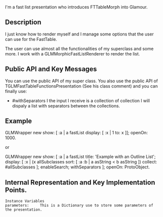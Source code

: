 I'm a fast list presentation who introduces FTTableMorph into Glamour. Description -------------------I just know how to render myself and I manage some options that the user can use for the FastTable.The user can use almost all the functionalities of my superclass and some more. I work with a GLMMorphicFastListRenderer to render the list.  Public API and Key Messages-------------------You can use the public API of my super class. You also use the public API of TGLMFastTableFunctionsPresentation (See his class comment) and you can finally use:- #withSeparators 		I the input I receive is a collection of collection I will dispaly a list with separators between the collections.Example-------------------GLMWrapper new 	show: [ :a | 		a fastList			display: [ :x | 1 to: x ]];	openOn: 1000.	orGLMWrapper new 	show: [ :a | 		a fastList				title: 'Example with an Outline List';				display: [ :x | (x allSubclasses sort: [ :a :b | a asString < b asString  ]) collect: #allSubclasses  ];				enableSearch;				withSeparators			];	openOn: ProtoObject. Internal Representation and Key Implementation Points.-------------------    Instance Variables	parameters:		This is a Dictionary use to store some parameters of the presentation.